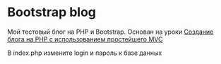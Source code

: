 Bootstrap blog
==============

Мой тестовый блог на PHP и Bootstrap.
Основан на уроки <a href="http://www.youtube.com/watch?v=QM3Mtyq3fio&list=PLcM0JGC9VSZgnfWUYc5nWXiHNjXh5MOWQ">Создание блога на PHP с использованием простейшего MVC</a>

В index.php измените login и пароль к базе данных
